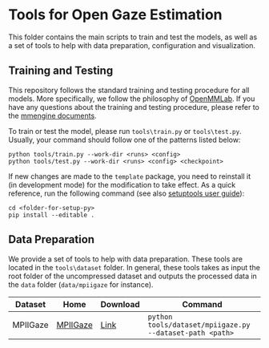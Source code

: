# Tools for Open Gaze Estimation

This folder contains the main scripts to train and test the models, as well as a set of tools to help with data preparation, configuration and visualization.

## Training and Testing

This repository follows the standard training and testing procedure for all models. More specifically, we follow the philosophy of [OpenMMLab](https://openmmlab.com/). If you have any questions about the training and testing procedure, please refer to the [mmengine documents](https://mmengine.readthedocs.io/zh-cn/latest/advanced_tutorials/config.html).

To train or test the model, please run `tools\train.py` or `tools\test.py`. Usually, your command should follow one of the patterns listed below:

```shell
python tools/train.py --work-dir <runs> <config>
python tools/test.py --work-dir <runs> <config> <checkpoint>
```

If new changes are made to the `template` package, you need to reinstall it (in development mode) for the modification to take effect. As a quick reference, run the following command (see also [setuptools user guide](https://setuptools.pypa.io/en/stable/userguide/quickstart.html)):

```shell
cd <folder-for-setup-py>
pip install --editable .
```

## Data Preparation

We provide a set of tools to help with data preparation. These tools are located in the `tools\dataset` folder. In general, these tools takes as input the root folder of the uncompressed dataset and outputs the processed data in the `data` folder (`data/mpiigaze` for instance).

| Dataset | Home | Download | Command |
| ------- | ---- | -------- | ------- |
| MPIIGaze | [MPIIGaze](https://www.mpi-inf.mpg.de/de/departments/computer-vision-and-machine-learning/research/gaze-based-human-computer-interaction/appearance-based-gaze-estimation-in-the-wild) | [Link](http://datasets.d2.mpi-inf.mpg.de/MPIIGaze/MPIIGaze.tar.gz) | `python tools/dataset/mpiigaze.py --dataset-path <path>` |
